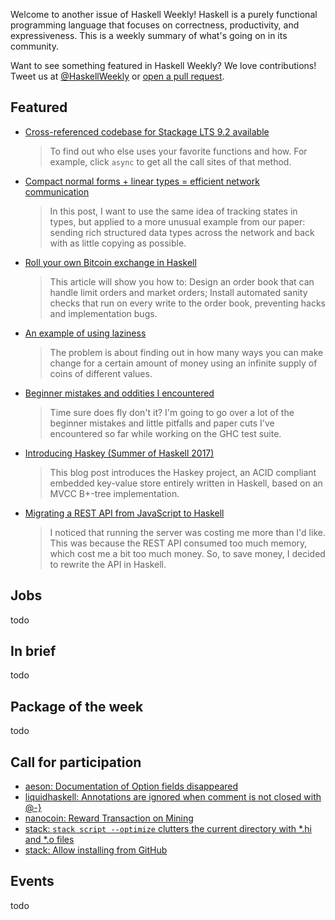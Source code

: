 <!-- 2017-08-31 -->

Welcome to another issue of Haskell Weekly!
Haskell is a purely functional programming language that focuses on correctness, productivity, and expressiveness.
This is a weekly summary of what's going on in its community.

Want to see something featured in Haskell Weekly?
We love contributions!
Tweet us at [@HaskellWeekly](https://twitter.com/haskellweekly) or [open a pull request](https://github.com/haskellweekly/haskellweekly.github.io).

## Featured

-   [Cross-referenced codebase for Stackage LTS 9.2 available](https://mail.haskell.org/pipermail/haskell-cafe/2017-August/127823.html)

    > To find out who else uses your favorite functions and how. For example, click `async` to get all the call sites of that method.

-   [Compact normal forms + linear types = efficient network communication](https://www.tweag.io/posts/2017-08-24-linear-types-packed-data.html)

    > In this post, I want to use the same idea of tracking states in types, but applied to a more unusual example from our paper: sending rich structured data types across the network and back with as little copying as possible.

-   [Roll your own Bitcoin exchange in Haskell](http://www.michaelburge.us/2017/08/31/roll-your-own-bitcoin-exchange.html)

    > This article will show you how to: Design an order book that can handle limit orders and market orders; Install automated sanity checks that run on every write to the order book, preventing hacks and implementation bugs.

-   [An example of using laziness](https://noughtmare.gitlab.io/posts/2017-08-30-an-example-of-using-laziness.html)

    > The problem is about finding out in how many ways you can make change for a certain amount of money using an infinite supply of coins of different values.

-   [Beginner mistakes and oddities I encountered](https://jaredweakly.com/blog/beginner-mistakes-and-oddities-i-encountered/)

    > Time sure does fly don't it? I'm going to go over a lot of the beginner mistakes and little pitfalls and paper cuts I've encountered so far while working on the GHC test suite.

-   [Introducing Haskey (Summer of Haskell 2017)](https://deliquus.com/posts/2017-08-24-introducing-haskey.html)

    > This blog post introduces the Haskey project, an ACID compliant embedded key-value store entirely written in Haskell, based on an MVCC B+-tree implementation.

-   [Migrating a REST API from JavaScript to Haskell](https://blog.ismail-s.com/2017/08/30/migrating-a-rest-api-from-javascript-to-haskell/)

    > I noticed that running the server was costing me more than I'd like. This was because the REST API consumed too much memory, which cost me a bit too much money. So, to save money, I decided to rewrite the API in Haskell.

## Jobs

todo

## In brief

todo

## Package of the week

todo

## Call for participation

-   [aeson: Documentation of Option fields disappeared](https://github.com/bos/aeson/issues/576)
-   [liquidhaskell: Annotations are ignored when comment is not closed with @-}](https://github.com/ucsd-progsys/liquidhaskell/issues/1049)
-   [nanocoin: Reward Transaction on Mining](https://github.com/tdietert/nanocoin/issues/7)
-   [stack: `stack script --optimize` clutters the current directory with *.hi and *.o files](https://github.com/commercialhaskell/stack/issues/3371)
-   [stack: Allow installing from GitHub](https://github.com/commercialhaskell/stack/issues/1278)

## Events

todo
